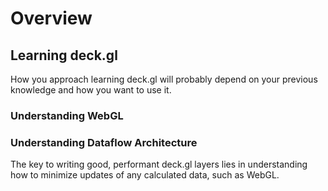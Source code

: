 # Overview

## Learning deck.gl

How you approach learning deck.gl will probably depend on your previous
knowledge and how you want to use it.


### Understanding WebGL



### Understanding Dataflow Architecture

The key to writing good, performant deck.gl layers lies in understanding
how to minimize updates of any calculated data, such as WebGL.
